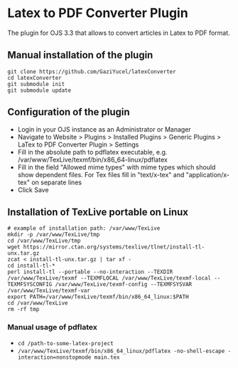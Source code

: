 # Latex to PDF Converter Plugin

The plugin for OJS 3.3 that allows to convert articles in Latex to PDF format.

## Manual installation of the plugin
```shell
git clone https://github.com/GaziYucel/latexConverter
cd latexConverter
git submodule init
git submodule update
```
## Configuration of the plugin
- Login in your OJS instance as an Administrator or Manager
- Navigate to Website > Plugins > Installed Plugins > Generic Plugins > LaTex to PDF Converter Plugin > Settings
- Fill in the absolute path to pdflatex executable, e.g. /var/www/TexLive/texmf/bin/x86_64-linux/pdflatex
- Fill in the field "Allowed mime types" with mime types which should show dependent files. For Tex files fill in "text/x-tex" and "application/x-tex" on separate lines
- Click Save

## Installation of TexLive portable on Linux
```shell
# example of installation path: /var/www/TexLive
mkdir -p /var/www/TexLive/tmp
cd /var/www/TexLive/tmp
wget https://mirror.ctan.org/systems/texlive/tlnet/install-tl-unx.tar.gz
zcat < install-tl-unx.tar.gz | tar xf -
cd install-tl-*
perl install-tl --portable --no-interaction --TEXDIR /var/www/TexLive/texmf --TEXMFLOCAL /var/www/TexLive/texmf-local --TEXMFSYSCONFIG /var/www/TexLive/texmf-config --TEXMFSYSVAR /var/www/TexLive/texmf-var
export PATH=/var/www/TexLive/texmf/bin/x86_64_linux:$PATH
cd /var/www/TexLive
rm -rf tmp
```

### Manual usage of pdflatex
- `cd /path-to-some-latex-project`
- `/var/www/TexLive/texmf/bin/x86_64_linux/pdflatex -no-shell-escape -interaction=nonstopmode main.tex`


